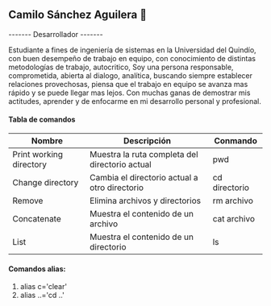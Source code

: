 ## Camilo Sánchez Aguilera 👋

------- Desarrollador  -------

Estudiante a fines de ingeniería de sistemas en la Universidad del Quindío, con buen desempeño de trabajo en equipo, con conocimiento de distintas metodologías de trabajo, autocritico, Soy una persona responsable, comprometida, abierta al dialogo, analítica, buscando siempre establecer relaciones provechosas, piensa que el trabajo en equipo se avanza mas rápido y se puede llegar mas lejos. Con muchas ganas de demostrar mis actitudes, aprender y de enfocarme en mi desarrollo personal y profesional.

#### Tabla de comandos

|Nombre                   |Descripción                                          | Conmando     |
--------------------------|-----------------------------------------------------|---------------
|Print working directory  |Muestra la ruta completa del directorio actual       | pwd          |
|Change directory         |Cambia el directorio actual a otro directorio        | cd directorio|
|Remove                   |Elimina archivos y directorios                       | rm archivo   |
|Concatenate              |Muestra el contenido de un archivo                   | cat archivo  |
|List                     |Muestra el contenido de un directorio                | ls           |   


#### Comandos alias:
1. alias c='clear'
1. alias ..='cd ..'
